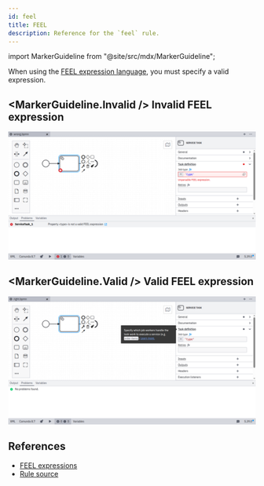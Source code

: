 ```yaml
---
id: feel
title: FEEL
description: Reference for the `feel` rule.
---
```


import MarkerGuideline from "@site/src/mdx/MarkerGuideline";

When using the [FEEL expression language](../../../../feel/what-is-feel/), you must specify a valid expression.

## <MarkerGuideline.Invalid /> Invalid FEEL expression

![Invalid FEEL expression](./img/feel/wrong.png)

## <MarkerGuideline.Valid /> Valid FEEL expression

![Valid FEEL expression](./img/feel/right.png)

## References

- [FEEL expressions](../../../../feel/what-is-feel/)
- [Rule source](https://github.com/camunda/bpmnlint-plugin-camunda-compat/blob/main/rules/camunda-cloud/feel.js)
